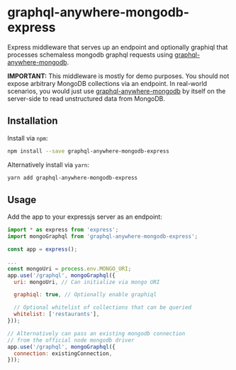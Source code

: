 # graphql-anywhere-mongodb-express

Express middleware that serves up an endpoint and optionally graphiql that processes schemaless mongodb graphql requests using [graphql-anywhere-mongodb](https://github.com/dflor003/graphql-anywhere-mongodb).

**IMPORTANT:** This middleware is mostly for demo purposes. You should not expose arbitrary MongoDB collections via an endpoint. In real-world scenarios, you would just use [graphql-anywhere-mongodb](https://github.com/dflor003/graphql-anywhere-mongodb) by itself on the server-side to read unstructured data from MongoDB.

## Installation

Install via `npm`:

```sh
npm install --save graphql-anywhere-mongodb-express
```

Alternatively install via `yarn`:

```sh
yarn add graphql-anywhere-mongodb-express
```

## Usage

Add the app to your expressjs server as an endpoint:

```js
import * as express from 'express';
import mongoGraphql from 'graphql-anywhere-mongodb-express';

const app = express();

...
const mongoUri = process.env.MONGO_URI;
app.use('/graphql', mongoGraphql({
  uri: mongoUri, // Can initialize via mongo URI

  graphiql: true, // Optionally enable graphiql

  // Optional whitelist of collections that can be queried
  whitelist: ['restaurants'],
}));

// Alternatively can pass an existing mongodb connection
// from the official node mongodb driver
app.use('/graphql', mongoGraphql({
  connection: existingConnection,
}));
```
